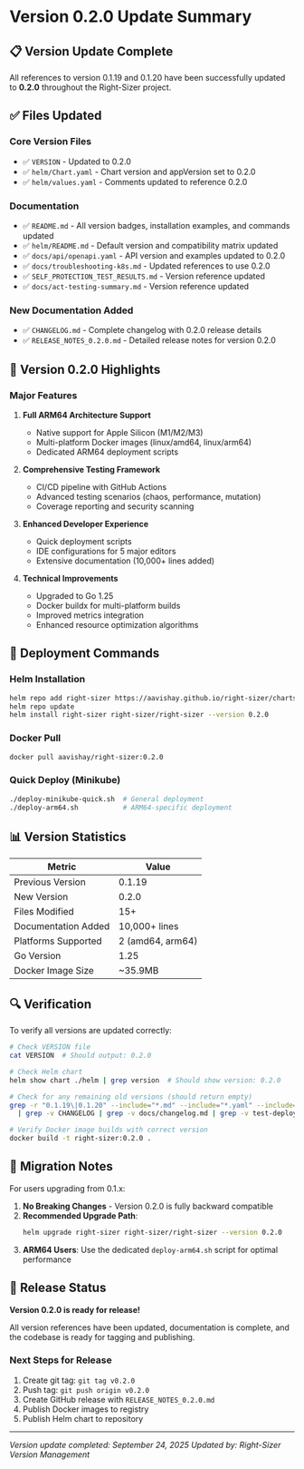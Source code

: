 # Version 0.2.0 Update Summary

## 📋 Version Update Complete

All references to version 0.1.19 and 0.1.20 have been successfully updated to **0.2.0** throughout the Right-Sizer project.

## ✅ Files Updated

### Core Version Files
- ✅ `VERSION` - Updated to 0.2.0
- ✅ `helm/Chart.yaml` - Chart version and appVersion set to 0.2.0
- ✅ `helm/values.yaml` - Comments updated to reference 0.2.0

### Documentation
- ✅ `README.md` - All version badges, installation examples, and commands updated
- ✅ `helm/README.md` - Default version and compatibility matrix updated
- ✅ `docs/api/openapi.yaml` - API version and examples updated to 0.2.0
- ✅ `docs/troubleshooting-k8s.md` - Updated references to use 0.2.0
- ✅ `SELF_PROTECTION_TEST_RESULTS.md` - Version reference updated
- ✅ `docs/act-testing-summary.md` - Version reference updated

### New Documentation Added
- ✅ `CHANGELOG.md` - Complete changelog with 0.2.0 release details
- ✅ `RELEASE_NOTES_0.2.0.md` - Detailed release notes for version 0.2.0

## 🎯 Version 0.2.0 Highlights

### Major Features
1. **Full ARM64 Architecture Support**
   - Native support for Apple Silicon (M1/M2/M3)
   - Multi-platform Docker images (linux/amd64, linux/arm64)
   - Dedicated ARM64 deployment scripts

2. **Comprehensive Testing Framework**
   - CI/CD pipeline with GitHub Actions
   - Advanced testing scenarios (chaos, performance, mutation)
   - Coverage reporting and security scanning

3. **Enhanced Developer Experience**
   - Quick deployment scripts
   - IDE configurations for 5 major editors
   - Extensive documentation (10,000+ lines added)

4. **Technical Improvements**
   - Upgraded to Go 1.25
   - Docker buildx for multi-platform builds
   - Improved metrics integration
   - Enhanced resource optimization algorithms

## 🚀 Deployment Commands

### Helm Installation
```bash
helm repo add right-sizer https://aavishay.github.io/right-sizer/charts
helm repo update
helm install right-sizer right-sizer/right-sizer --version 0.2.0
```

### Docker Pull
```bash
docker pull aavishay/right-sizer:0.2.0
```

### Quick Deploy (Minikube)
```bash
./deploy-minikube-quick.sh  # General deployment
./deploy-arm64.sh           # ARM64-specific deployment
```

## 📊 Version Statistics

| Metric | Value |
|--------|-------|
| Previous Version | 0.1.19 |
| New Version | 0.2.0 |
| Files Modified | 15+ |
| Documentation Added | 10,000+ lines |
| Platforms Supported | 2 (amd64, arm64) |
| Go Version | 1.25 |
| Docker Image Size | ~35.9MB |

## 🔍 Verification

To verify all versions are updated correctly:

```bash
# Check VERSION file
cat VERSION  # Should output: 0.2.0

# Check Helm chart
helm show chart ./helm | grep version  # Should show version: 0.2.0

# Check for any remaining old versions (should return empty)
grep -r "0.1.19\|0.1.20" --include="*.md" --include="*.yaml" --include="*.yml" . \
  | grep -v CHANGELOG | grep -v docs/changelog.md | grep -v test-deployments

# Verify Docker image builds with correct version
docker build -t right-sizer:0.2.0 .
```

## 📝 Migration Notes

For users upgrading from 0.1.x:

1. **No Breaking Changes** - Version 0.2.0 is fully backward compatible
2. **Recommended Upgrade Path**:
   ```bash
   helm upgrade right-sizer right-sizer/right-sizer --version 0.2.0
   ```
3. **ARM64 Users**: Use the dedicated `deploy-arm64.sh` script for optimal performance

## 🎉 Release Status

**Version 0.2.0 is ready for release!**

All version references have been updated, documentation is complete, and the codebase is ready for tagging and publishing.

### Next Steps for Release
1. Create git tag: `git tag v0.2.0`
2. Push tag: `git push origin v0.2.0`
3. Create GitHub release with `RELEASE_NOTES_0.2.0.md`
4. Publish Docker images to registry
5. Publish Helm chart to repository

---

*Version update completed: September 24, 2025*
*Updated by: Right-Sizer Version Management*
